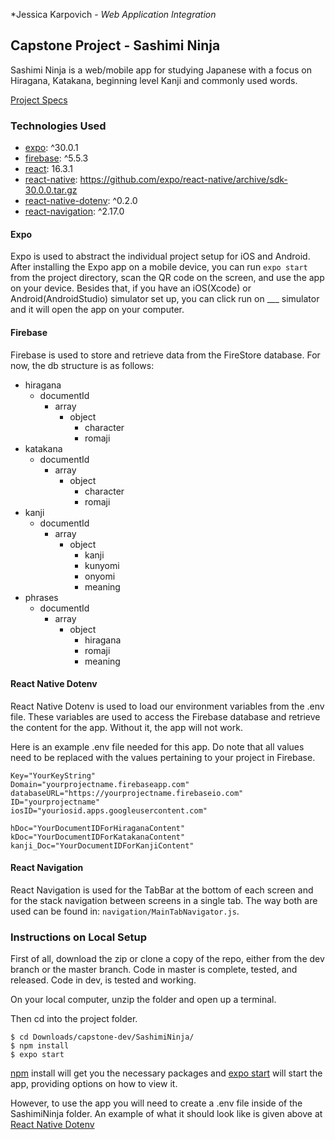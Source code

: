 *Jessica Karpovich - *Web Application Integration*

## Capstone Project - Sashimi Ninja ##
Sashimi Ninja is a web/mobile app for studying Japanese with a focus on Hiragana, Katakana, beginning level Kanji and commonly used words.

[Project Specs](docs/readme.md)

### Technologies Used

- [expo](https://expo.io/): ^30.0.1
- [firebase](https://firebase.google.com/): ^5.5.3
- [react](https://reactjs.org/): 16.3.1
- [react-native](https://facebook.github.io/react-native/): https://github.com/expo/react-native/archive/sdk-30.0.0.tar.gz
- [react-native-dotenv](https://github.com/zetachang/react-native-dotenv): ^0.2.0
- [react-navigation](https://reactnavigation.org/): ^2.17.0

#### Expo
Expo is used to abstract the individual project setup for iOS and Android. After installing the Expo app on a mobile device, you can run `expo start` from the project directory, scan the QR code on the screen, and use the app on your device. Besides that, if you have an iOS(Xcode) or Android(AndroidStudio) simulator set up, you can click run on ___ simulator and it will open the app on your computer.

#### Firebase

Firebase is used to store and retrieve data from the FireStore database. For now, the db structure is as follows:

- hiragana
  - documentId
    - array
      - object
        - character
        - romaji
- katakana
  - documentId
    - array
      - object
        - character
        - romaji
- kanji
  - documentId
    - array
      - object
        - kanji
        - kunyomi
        - onyomi
        - meaning
- phrases
  - documentId
    - array
      - object
        - hiragana
        - romaji
        - meaning

#### React Native Dotenv

React Native Dotenv is used to load our environment variables from the .env file. These variables are used to access the Firebase database and retrieve the content for the app. Without it, the app will not work.

Here is an example .env file needed for this app. Do note that all values need to be replaced with the values pertaining to your project in Firebase.

```
Key="YourKeyString"
Domain="yourprojectname.firebaseapp.com"
databaseURL="https://yourprojectname.firebaseio.com"
ID="yourprojectname"
iosID="youriosid.apps.googleusercontent.com"

hDoc="YourDocumentIDForHiraganaContent"
kDoc="YourDocumentIDForKatakanaContent"
kanji_Doc="YourDocumentIDForKanjiContent"
```
#### React Navigation

React Navigation is used for the TabBar at the bottom of each screen and for the stack navigation between screens in a single tab. The way both are used can be found in: `navigation/MainTabNavigator.js`.

### Instructions on Local Setup

First of all, download the zip or clone a copy of the repo, either from the dev branch or the master branch. Code in master is complete, tested, and released. Code in dev, is tested and working.

On your local computer, unzip the folder and open up a terminal.

Then cd into the project folder.
```
$ cd Downloads/capstone-dev/SashimiNinja/
$ npm install
$ expo start
````
[npm](https://www.npmjs.com/) install will get you the necessary packages and [expo start](#expo) will start the app, providing options on how to view it.

However, to use the app you will need to create a .env file inside of the SashimiNinja folder. An example of what it should look like is given above at [React Native Dotenv](#react-native-dotenv)

